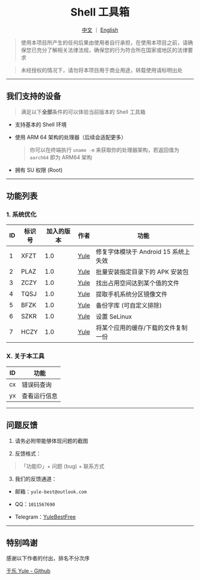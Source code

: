 <div align="center">

# Shell 工具箱

[中文](https://github.com/YuleBest/ShellTool/blob/main/README.md)  ｜  [English](https://github.com/YuleBest/ShellTool/blob/main/README_EN.md)

</div>

> 使用本项目所产生的任何后果由使用者自行承担，在使用本项目之前，请确保您已充分了解相关法律法规，确保您的行为符合所在国家或地区的法律要求

> 未经授权的情况下，请勿将本项目用于商业用途，转载使用请标明出处

***

## 我们支持的设备

> 满足以下**全部**条件的可以体验当前版本的 Shell 工具箱

- 支持基本的 Shell 环境
  
- 使用 ARM 64 架构的处理器（后续会适配更多）
  
  > 你可以在终端执行 `uname -m` 来获取你的处理器架构，若返回值为 `aarch64` 即为 ARM64 架构
  
- 拥有 SU 权限 (Root)

---

## 功能列表

### 1. 系统优化

| ID   | 标识号 | 加入的版本 | 作者 | 功能  |
| ---- | ------ | ---- | ---- | ----- |
| 1    | XFZT | 1.0 | [Yule](https://github.com/YuleBest) | 修复字体模块于 Android 15 系统上失效 |
| 2    | PLAZ | 1.0 | [Yule](https://github.com/YuleBest) | 批量安装指定目录下的 APK 安装包 |
| 3    | ZCZY | 1.0 | [Yule](https://github.com/YuleBest) | 找出占用空间达到某个值的文件 |
| 4    | TQSJ | 1.0 | [Yule](https://github.com/YuleBest)     | 提取手机系统分区镜像文件 |
| 5    | BFZK | 1.0 | [Yule](https://github.com/YuleBest)     | 备份字库 (可自定义排除) |
| 6    | SZKR | 1.0 | [Yule](https://github.com/YuleBest)     | 设置 SeLinux |
| 7    | HCZY | 1.0 | [Yule](https://github.com/YuleBest)     | 将某个应用的缓存/下载的文件复制一份 |

### X. 关于本工具

| ID   | 功能         |
| ---- | ------------ |
| cx   | 错误码查询   |
| yx   | 查看运行信息 |

***

## 问题反馈

1. 请务必附带能够体现问题的截图
   
2. 反馈格式：
   
  > 「功能ID」+ 问题 (bug) + 联系方式
   
3. 我们的反馈通道：
   
- 邮箱：`yule-best@outlook.com`
  
- QQ：`1011567690`
  
- Telegram：[YuleBestFree](https://t.me/YuleBestFree)

---

## 特别鸣谢

感谢以下作者的付出，排名不分次序

[于乐 Yule - Github](https://github.com/YuleBest)


